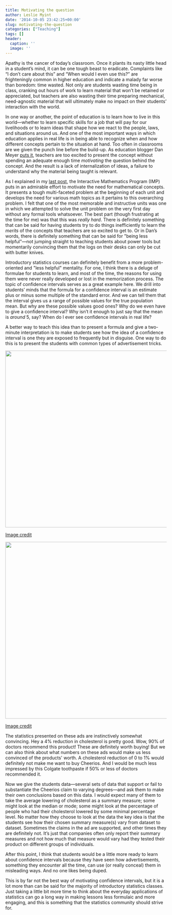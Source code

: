 ```yaml
---
title: Motivating the question
author: Leslie Myint
date: '2014-10-05 23:42:25+00:00'
slug: motivating-the-question
categories: ["Teaching"]
tags: []
header:
  caption: ''
  image: ''
---
```


Apathy is the cancer of today’s classroom. Once it plants its nasty little head in a student’s mind, it can be one tough beast to eradicate. Complaints like “I don’t care about this” and “When would I even use this?” are frighteningly common in higher education and indicate a malady far worse than boredom: time wasted. Not only are students wasting time being in class, cranking out hours of work to learn material that won’t be retained or appreciated, but teachers are also wasting their time preparing mechanical, need-agnostic material that will ultimately make no impact on their students’ interaction with the world.

In one way or another, the point of education is to learn how to live in this world—whether to learn specific skills for a job that will pay for our livelihoods or to learn ideas that shape how we react to the people, laws, and situations around us. And one of the most important ways in which education applies in real life is in being able to recognize when and how different concepts pertain to the situation at hand. Too often in classrooms are we given the punch line before the build-up. As education blogger Dan Meyer [puts it](http://blog.mrmeyer.com/2014/developing-the-question-needs-improvement/), teachers are too excited to present the concept without spending an adequate enough time _motivating_ the question behind the concept. And the result is a lack of internalization of ideas, a failure to understand why the material being taught is relevant.

As I explained in my [last post](../imp-perspectives), the Interactive Mathematics Program (IMP) puts in an admirable effort to motivate the need for mathematical concepts. It presents a tough multi-faceted problem at the beginning of each unit and develops the need for various math topics as it pertains to this overarching problem. I felt that one of the most memorable and instructive units was one in which we attempted to solve the unit problem on the very first day without any formal tools whatsoever. The best part (though frustrating at the time for me) was that this was _really hard_. There is definitely something that can be said for having students try to do things inefficiently to learn the _merits_ of the concepts that teachers are so excited to get to. Or in Dan’s words, there is definitely something that can be said for "being less helpful"—not jumping straight to teaching students about power tools but momentarily convincing them that the logs on their desks can only be cut with butter knives.

Introductory statistics courses can definitely benefit from a more problem-oriented and "less helpful" mentality. For one, I think there is a deluge of formulae for students to learn, and most of the time, the reasons for using them were never really developed or lost in the memorization process. The topic of confidence intervals serves as a great example here. We drill into students’ minds that the formula for a confidence interval is an estimate plus or minus some multiple of the standard error. And we can tell them that the interval gives us a range of possible values for the true population mean. But why are these possible values good ones? Why do we even have to give a confidence interval? Why isn’t it enough to just say that the mean is _around_ 5, say? When do I ever see confidence intervals in real life?

A better way to teach this idea than to present a formula and give a two-minute interpretation is to make students see how the idea of a confidence interval is one they are exposed to frequently but in disguise. One way to do this is to present the students with common types of advertisement tricks.


<img src="http://images.teamsugar.com/files/upl2/1/15259/20_2009/ce49a981caec0edd_cheerios.preview.jpg" width=550>
<p class="caption"><a href="http://www.popsugar.com/food/FDA-Packaged-Foods-Health-Claims-Make-Them-Drugs-3147756">Image credit</a></p>


<img src="http://lesliemyint.files.wordpress.com/2014/10/c7ae7-colgate.jpg" width=550>
<p class="caption"><a href="http://www.bitedowndeals.com/blog/category/preventive-dentistry">Image credit</a></p>

The statistics presented on these ads are instinctively somewhat convincing. Hey a 4% reduction in cholesterol is pretty good. Wow, 90% of doctors recommend this product! These are definitely worth buying! But we can also think about what numbers on these ads would make us less convinced of the products' worth. A cholesterol reduction of 0 to 1% would definitely not make me want to buy Cheerios. And I would be much less impressed by this Colgate toothpaste if 50% or less of doctors recommended it.

Now we give the students data—several sets of data that support or fail to substantiate the Cheerios claim to varying degrees—and ask them to make their own conclusions based on this data. I would expect many of them to take the average lowering of cholesterol as a summary measure; some might look at the median or mode; some might look at the percentage of people who had their cholesterol lowered by some minimal percentage level. No matter how they choose to look at the data the key idea is that the students see how their chosen summary measure(s) vary from dataset to dataset. Sometimes the claims in the ad are supported, and other times they are definitely not. It’s just that companies often only report their summary measures and not how much that measure would vary had they tested their product on different groups of individuals.

After this point, I think that students would be a little more ready to learn about confidence intervals because they have seen how advertisements, something they encounter all the time, can use (or really conceal) them in misleading ways. And no one likes being duped.

This is by far not the best way of motivating confidence intervals, but it is a lot more than can be said for the majority of introductory statistics classes. Just taking a little bit more time to think about the everyday applications of statistics can go a long way in making lessons less formulaic and more engaging, and this is something that the statistics community should strive for.
